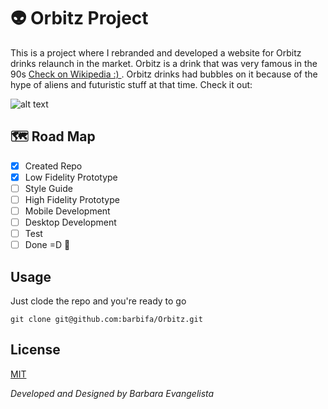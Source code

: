 # :alien: Orbitz Project

This is a project where I rebranded and developed a website for Orbitz drinks relaunch in the market.
Orbitz is a drink that was very famous in the 90s [Check on Wikipedia :) ](https://bit.ly/3NXdfxI). Orbitz drinks had bubbles on it because of the hype of aliens and futuristic stuff at that time. Check it out:

![alt text](http://fizzledout.net/wp-content/uploads/2013/07/Orbitz-soft-Drink-1.jpg)

## :world_map: Road Map

- [x] Created Repo
- [x] Low Fidelity Prototype
- [ ] Style Guide
- [ ] High Fidelity Prototype
- [ ] Mobile Development
- [ ] Desktop Development
- [ ] Test
- [ ] Done =D :tada:

## Usage

Just clode the repo and you're ready to go

```
git clone git@github.com:barbifa/Orbitz.git
```

## License

[MIT](https://choosealicense.com/licenses/mit/)

_Developed and Designed by Barbara Evangelista_
